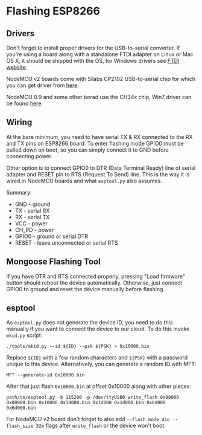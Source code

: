 # Flashing ESP8266

## Drivers

Don't forget to install proper drivers for the USB-to-serial converter.
If you're using a board along with a standalone FTDI adapter on Linux or
Mac OS X, it should be shipped with the OS, for Windows drivers see
[FTDI website](http://www.ftdichip.com/Drivers/VCP.htm).

NodeMCU v2 boards come with Silabs CP2102 USB-to-serial chip for which you can
get driver from [here](https://www.silabs.com/products/mcu/Pages/USBtoUARTBridgeVCPDrivers.aspx).

NodeMCU 0.9 and some other borad use the CH34x chip, Win7 driver can be found [here](http://www.wch.cn/download/CH341SER_EXE.html).

## Wiring

At the bare minimum, you need to have serial TX & RX connected to the RX and TX
pins on ESP8266 board. To enter flashing mode GPIO0 must be pulled down on boot,
so you can simply connect it to GND before connecting power.

Other option is to connect GPIO0 to DTR (Data Terminal Ready) line of serial
adapter and RESET pin to RTS (Request To Send) line. This is the way it is wired
in NodeMCU boards and what `esptool.py` also assumes.

Summary:

* GND - ground
* TX - serial RX
* RX - serial TX
* VCC - power
* CH_PD - power
* GPIO0 - ground or serial DTR
* RESET - leave unconnected or serial RTS

## Mongoose Flashing Tool

If you have DTR and RTS connected properly, pressing "Load firmware" button
should reboot the device automatically. Otherwise, just connect GPIO0 to ground
and reset the device manually before flashing.

## esptool

As `esptool.py` does not generate the device ID, you need to do this manually if
you want to connect the device to our cloud. To do this invoke `mkid.py` script:

```
./tools/mkid.py --id ${ID} --psk ${PSK} > 0x10000.bin
```

Replace `${ID}` with a few random characters and `${PSK}` with a password unique
to this device. Alternatively, you can generate a random ID with MFT:

```
MFT --generate-id 0x10000.bin
```

After that just flash `0x10000.bin` at offset 0x10000 along with other pieces:

```
path/to/esptool.py -b 115200 -p /dev/ttyUSB0 write_flash 0x00000 0x00000.bin 0x10000 0x10000.bin 0x1d000 0x1d000.bin 0x6d000 0x6d000.bin
```

For NodeMCU v2 board don't forget to also add
`--flash_mode dio --flash_size 32m` flags after `write_flash` or the device
won't boot.
